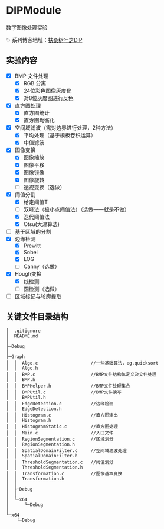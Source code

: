 # DIPModule

数字图像处理实验

:sparkles: 系列博客地址：[扶桑树叶之DIP](http://blog.scarboroughcoral.top/tags/DIP/)


## 实验内容

- [x] BMP 文件处理
  - [x] RGB 分离
  - [x] 24位彩色图像灰度化
  - [x] 对8位灰度图进行反色
- [x] 直方图处理
  - [x] 直方图统计
  - [x] 直方图均衡化
- [x] 空间域滤波（需对边界进行处理，2种方法）
  - [x] 平均处理（基于模板卷积运算）
  - [x] 中值滤波
- [x] 图像变换
  - [x] 图像缩放
  - [x] 图像平移
  - [x] 图像镜像
  - [x] 图像旋转
  - [ ] 透视变换（选做）
- [x] 阈值分割
  - [x]  给定阈值T
  - [ ] 双峰法（极小点阈值法）（选做——就是不做）
  - [x]  迭代阈值法
  - [x]  Otsu(大津算法)
- [ ] 基于区域的分割
- [x] 边缘检测
  - [x] Prewitt
  - [x] Sobel
  - [x] LOG
  - [ ] Canny（选做）
- [x] Hough变换
  - [x] 线检测
  - [ ] 圆检测（选做）
- [ ] 区域标记与轮廓提取

## 关键文件目录结构

```
│  .gitignore
│  README.md
│
├─Debug
│
├─Graph
│  │  Algo.c                    //一些基础算法，eg.quicksort
│  │  Algo.h
│  │  BMP.c                     //BMP文件结构体定义及文件处理
│  │  BMP.h      
│  │  BMPHelper.h               //BMP文件处理集合
│  │  BMPUtil.c                 //BMP文件读写
│  │  BMPUtil.h
│  │  EdgeDetection.c           //边缘检测
│  │  EdgeDetection.h
│  │  Histogram.c               //直方图输出
│  │  Histogram.h
│  │  HistogramStatic.c         //直方图处理
│  │  Main.c                    //入口文件
│  │  RegionSegmentation.c      //区域划分
│  │  RegionSegmentation.h
│  │  SpatialDomainFilter.c     //空间域滤波处理
│  │  SpatialDomainFilter.h
│  │  ThresholdSegmentation.c   //阈值划分
│  │  ThresholdSegmentation.h
│  │  Transformation.c          //图像基本变换
│  │  Transformation.h
│  │
│  ├─Debug
│  │
│  └─x64
│      └─Debug
│
└─x64
    └─Debug
```
